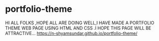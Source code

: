 # portfolio-theme
HI ALL FOLKS ,HOPE ALL ARE DOING WELL,I HAVE MADE A PORTFOLIO THEME WEB PAGE  USING HTML AND CSS .I HOPE THIS PAGE WILL BE ATTRACTIVE...
https://n-shyamsundar.github.io/portfolio-theme/
